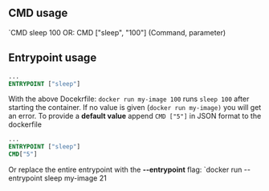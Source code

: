 ## CMD usage
`CMD sleep 100
OR:
CMD ["sleep", "100"] (Command, parameter)

## Entrypoint usage
```dockerfile
...
ENTRYPOINT ["sleep"]
```
With the above  Docekrfile:
`docker run my-image 100` runs `sleep 100` after starting the container.
If no value is given (`docker run my-image)` you will get an error.
To provide a **default value** append `CMD ["5"]` in JSON format to the dockerfile
```dockerfile
...
ENTRYPOINT ["sleep"]
CMD["5"]
```
Or replace the entire entrypoint with the **--entrypoint** flag:
`docker run --entrypoint sleep my-image 21